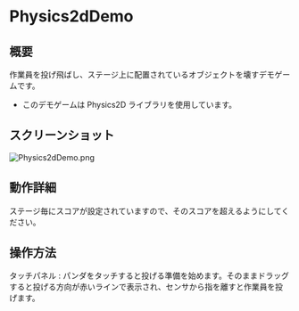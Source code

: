 # Physics2dDemo

## 概要
作業員を投げ飛ばし、ステージ上に配置されているオブジェクトを壊すデモゲームです。
* このデモゲームは Physics2D ライブラリを使用しています。

## スクリーンショット
![Physics2dDemo.png](https://github.com/nekoharuyuki/PSM/blob/master/sample/demo/Physics2dDemo/screenshot/Physics2dDemo.png)

## 動作詳細
ステージ毎にスコアが設定されていますので、そのスコアを超えるようにしてください。

## 操作方法
タッチパネル : パンダをタッチすると投げる準備を始めます。そのままドラッグすると投げる方向が赤いラインで表示され、センサから指を離すと作業員を投げます。
